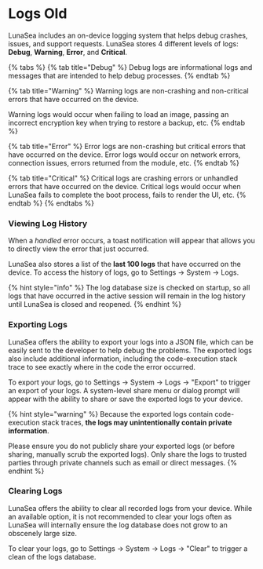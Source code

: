 # Logs Old

LunaSea includes an on-device logging system that helps debug crashes, issues, and support requests. LunaSea stores 4 different levels of logs: **Debug**, **Warning**, **Error**, and **Critical**.

{% tabs %}
{% tab title="Debug" %}
Debug logs are informational logs and messages that are intended to help debug processes.
{% endtab %}

{% tab title="Warning" %}
Warning logs are non-crashing and non-critical errors that have occurred on the device.

Warning logs would occur when failing to load an image, passing an incorrect encryption key when trying to restore a backup, etc.
{% endtab %}

{% tab title="Error" %}
Error logs are non-crashing but critical errors that have occurred on the device. Error logs would occur on network errors, connection issues, errors returned from the module, etc.
{% endtab %}

{% tab title="Critical" %}
Critical logs are crashing errors or unhandled errors that have occurred on the device. Critical logs would occur when LunaSea fails to complete the boot process, fails to render the UI, etc.
{% endtab %}
{% endtabs %}

### Viewing Log History

When a _handled_ error occurs, a toast notification will appear that allows you to directly view the error that just occurred.

LunaSea also stores a list of the **last 100 logs** that have occurred on the device. To access the history of logs, go to Settings -> System -> Logs.

{% hint style="info" %}
The log database size is checked on startup, so all logs that have occurred in the active session will remain in the log history until LunaSea is closed and reopened.
{% endhint %}

### Exporting Logs

LunaSea offers the ability to export your logs into a JSON file, which can be easily sent to the developer to help debug the problems. The exported logs also include additional information, including the code-execution stack trace to see exactly where in the code the error occurred.

To export your logs, go to Settings -> System -> Logs -> "Export" to trigger an export of your logs. A system-level share menu or dialog prompt will appear with the ability to share or save the exported logs to your device.

{% hint style="warning" %}
Because the exported logs contain code-execution stack traces, **the logs may unintentionally contain private information**.

Please ensure you do not publicly share your exported logs (or before sharing, manually scrub the exported logs). Only share the logs to trusted parties through private channels such as email or direct messages.
{% endhint %}

### Clearing Logs

LunaSea offers the ability to clear all recorded logs from your device. While an available option, it is not recommended to clear your logs often as LunaSea will internally ensure the log database does not grow to an obscenely large size.

To clear your logs, go to Settings -> System -> Logs -> "Clear" to trigger a clean of the logs database.
